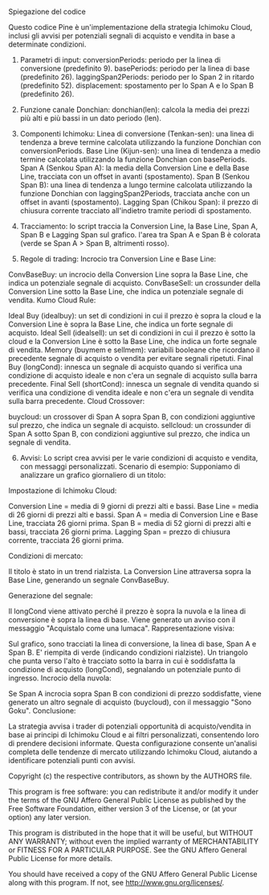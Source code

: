 Spiegazione del codice

Questo codice Pine è un'implementazione della strategia Ichimoku Cloud, inclusi gli avvisi per potenziali segnali di acquisto e vendita in base a determinate condizioni. 

1. Parametri di input:
conversionPeriods: periodo per la linea di conversione (predefinito 9).
basePeriods: periodo per la linea di base (predefinito 26).
laggingSpan2Periods: periodo per lo Span 2 in ritardo (predefinito 52).
displacement: spostamento per lo Span A e lo Span B (predefinito 26).

2. Funzione canale Donchian:
donchian(len): calcola la media dei prezzi più alti e più bassi in un dato periodo (len).

3. Componenti Ichimoku:
Linea di conversione (Tenkan-sen): una linea di tendenza a breve termine calcolata utilizzando la funzione Donchian con conversionPeriods. Base Line (Kijun-sen): una linea di tendenza a medio termine calcolata utilizzando la funzione Donchian con basePeriods.
Span A (Senkou Span A): la media della Conversion Line e della Base Line, tracciata con un offset in avanti (spostamento).
Span B (Senkou Span B): una linea di tendenza a lungo termine calcolata utilizzando la funzione Donchian con laggingSpan2Periods, tracciata anche con un offset in avanti (spostamento).
Lagging Span (Chikou Span): il prezzo di chiusura corrente tracciato all'indietro tramite periodi di spostamento.

4. Tracciamento:
lo script traccia la Conversion Line, la Base Line, Span A, Span B e Lagging Span sul grafico.
l'area tra Span A e Span B è colorata (verde se Span A > Span B, altrimenti rosso).

5. Regole di trading:
Incrocio tra Conversion Line e Base Line:

ConvBaseBuy: un incrocio della Conversion Line sopra la Base Line, che indica un potenziale segnale di acquisto. ConvBaseSell: un crossunder della Conversion Line sotto la Base Line, che indica un potenziale segnale di vendita.
Kumo Cloud Rule:

Ideal Buy (idealbuy): un set di condizioni in cui il prezzo è sopra la cloud e la Conversion Line è sopra la Base Line, che indica un forte segnale di acquisto.
Ideal Sell (idealsell): un set di condizioni in cui il prezzo è sotto la cloud e la Conversion Line è sotto la Base Line, che indica un forte segnale di vendita.
Memory (buymem e sellmem): variabili booleane che ricordano il precedente segnale di acquisto o vendita per evitare segnali ripetuti.
Final Buy (longCond): innesca un segnale di acquisto quando si verifica una condizione di acquisto ideale e non c'era un segnale di acquisto sulla barra precedente.
Final Sell (shortCond): innesca un segnale di vendita quando si verifica una condizione di vendita ideale e non c'era un segnale di vendita sulla barra precedente.
Cloud Crossover:

buycloud: un crossover di Span A sopra Span B, con condizioni aggiuntive sul prezzo, che indica un segnale di acquisto. sellcloud: un crossunder di Span A sotto Span B, con condizioni aggiuntive sul prezzo, che indica un segnale di vendita.

6. Avvisi:
Lo script crea avvisi per le varie condizioni di acquisto e vendita, con messaggi personalizzati.
Scenario di esempio:
Supponiamo di analizzare un grafico giornaliero di un titolo:

Impostazione di Ichimoku Cloud:

Conversion Line = media di 9 giorni di prezzi alti e bassi.
Base Line = media di 26 giorni di prezzi alti e bassi.
Span A = media di Conversion Line e Base Line, tracciata 26 giorni prima.
Span B = media di 52 giorni di prezzi alti e bassi, tracciata 26 giorni prima.
Lagging Span = prezzo di chiusura corrente, tracciata 26 giorni prima.

Condizioni di mercato:

Il titolo è stato in un trend rialzista.
La Conversion Line attraversa sopra la Base Line, generando un segnale ConvBaseBuy. 

Generazione del segnale:

Il longCond viene attivato perché il prezzo è sopra la nuvola e la linea di conversione è sopra la linea di base.
Viene generato un avviso con il messaggio "Acquistalo come una lumaca".
Rappresentazione visiva:

Sul grafico, sono tracciati la linea di conversione, la linea di base, Span A e Span B.
E' riempita di verde (indicando condizioni rialziste).
Un triangolo che punta verso l'alto è tracciato sotto la barra in cui è soddisfatta la condizione di acquisto (longCond), segnalando un potenziale punto di ingresso.
Incrocio della nuvola:

Se Span A incrocia sopra Span B con condizioni di prezzo soddisfatte, viene generato un altro segnale di acquisto (buycloud), con il messaggio "Sono Goku".
Conclusione:

La strategia avvisa i trader di potenziali opportunità di acquisto/vendita in base ai principi di Ichimoku Cloud e ai filtri personalizzati, consentendo loro di prendere decisioni informate.
Questa configurazione consente un'analisi completa delle tendenze di mercato utilizzando Ichimoku Cloud, aiutando a identificare potenziali punti con avvisi.

Copyright (c) the respective contributors, as shown by the AUTHORS file.

This program is free software: you can redistribute it and/or modify
it under the terms of the GNU Affero General Public License as published
by the Free Software Foundation, either version 3 of the License, or
(at your option) any later version.

This program is distributed in the hope that it will be useful,
but WITHOUT ANY WARRANTY; without even the implied warranty of
MERCHANTABILITY or FITNESS FOR A PARTICULAR PURPOSE.  See the
GNU Affero General Public License for more details.

You should have received a copy of the GNU Affero General Public License
along with this program.  If not, see <http://www.gnu.org/licenses/>.